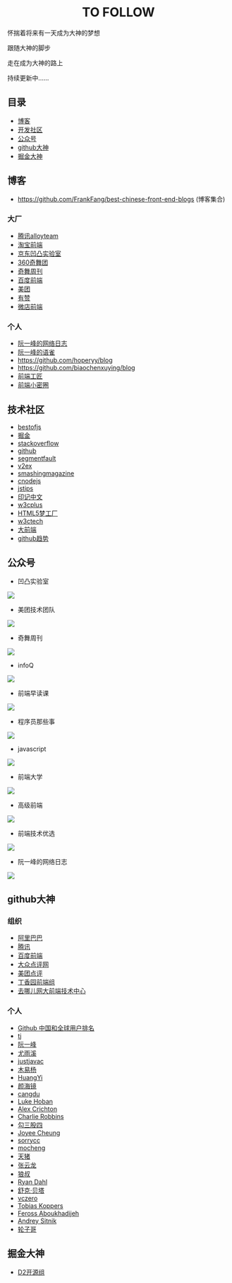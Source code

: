 <h1 align="center">TO FOLLOW</h1>

怀揣着将来有一天成为大神的梦想

跟随大神的脚步

走在成为大神的路上

持续更新中……


## 目录

* [博客](#博客)
* [开发社区](#开发社区)
* [公众号](#公众号)
* [github大神](#github大神)
* [掘金大神](#掘金大神)

## 博客

- https://github.com/FrankFang/best-chinese-front-end-blogs (博客集合)

### 大厂
* [腾讯alloyteam](http://www.alloyteam.com/)
* [淘宝前端](https://fed.taobao.org/)
* [京东凹凸实验室](https://aotu.io/)
* [360奇舞团](https://75team.com/)
* [奇舞周刊](https://weekly.75team.com/)
* [百度前端](http://fex.baidu.com/articles/)
* [美团](https://tech.meituan.com/)
* [有赞](https://tech.youzan.com/)
* [微店前端](https://github.com/weidian-inc/weidian-tech-blog)


### 个人
- [阮一峰的网络日志](http://www.ruanyifeng.com/blog/)
- [阮一峰的语雀](https://www.yuque.com/ruanyf)
- https://github.com/hoperyy/blog
- https://github.com/biaochenxuying/blog
- [前端工匠](https://github.com/ljianshu/Blog)
- [前端小密圈](https://github.com/jawil/blog)


## 技术社区
* [bestofjs](https://bestofjs.org/)
* [掘金](https://juejin.im/timeline)
* [stackoverflow](https://stackoverflow.com/)
* [github](https://github.com/)
* [segmentfault](https://segmentfault.com/)
* [v2ex](https://www.v2ex.com/)
* [smashingmagazine](https://www.smashingmagazine.com/)
* [cnodejs](https://cnodejs.org/)
* [jstips](http://www.jstips.co/)
* [印记中文](https://www.docschina.org)
* [w3cplus](https://www.w3cplus.com/)
* [HTML5梦工厂](http://www.html5dw.com/)
* [w3ctech](https://w3ctech.com/)
* [大前端](http://www.daqianduan.com/)
* [github趋势](https://trends.now.sh/)


## 公众号

- 凹凸实验室 

![](ASSETS/IMAGES/FOLLOW/009.jpg) 
- 美团技术团队 

![](ASSETS/IMAGES/FOLLOW/008.png) 

- 奇舞周刊 

![](ASSETS/IMAGES/FOLLOW/010.png) 

- infoQ 

![](ASSETS/IMAGES/FOLLOW/001.jpeg) 
- 前端早读课

![](ASSETS/IMAGES/FOLLOW/002.jpeg) 
- 程序员那些事

![](ASSETS/IMAGES/FOLLOW/003.jpeg)

- javascript

![](ASSETS/IMAGES/FOLLOW/004.jpeg)

- 前端大学

![](ASSETS/IMAGES/FOLLOW/005.jpeg)

- 高级前端

![](ASSETS/IMAGES/FOLLOW/006.jpeg)

- 前端技术优选

![](ASSETS/IMAGES/FOLLOW/007.jpeg)

- 阮一峰的网络日志

![](ASSETS/IMAGES/FOLLOW/011.jpeg)


## github大神

### 组织
* [阿里巴巴](https://github.com/alibaba)
* [腾讯](https://github.com/Tencent)
* [百度前端](https://github.com/fex-team/)
* [大众点评网](https://github.com/dianping)
* [美团点评](https://github.com/Meituan-Dianping)
* [丁香园前端组](https://github.com/DXY-F2E)
* [去哪儿网大前端技术中心](https://github.com/YMFE)

### 个人
* [Github 中国和全球用户排名](https://github.com/jaywcjlove/github-rank)
* [tj](https://github.com/tj)
* [阮一峰](https://github.com/ruanyf)
* [尤雨溪](https://github.com/yyx990803)
* [justjavac](https://github.com/justjavac)
* [木易杨](https://github.com/yygmind)
* [HuangYi](https://github.com/ustbhuangyi)
* [颜海镜](https://github.com/yanhaijing)
* [cangdu](https://github.com/bailicangdu)
* [Luke Hoban](https://github.com/lukehoban)
* [Alex Crichton](https://github.com/alexcrichton)
* [Charlie Robbins](https://github.com/indexzero)
* [勾三股四](https://github.com/Jinjiang)
* [Joyee Cheung](https://github.com/joyeecheung)
* [sorrycc](https://github.com/sorrycc)
* [mocheng](https://github.com/mocheng)
* [天猪](https://github.com/atian25)
* [张云龙](https://github.com/fouber)
* [狼叔](https://github.com/i5ting)
* [Ryan Dahl](https://github.com/ry)
* [舒克·贝塔](https://github.com/cucygh)
* [vczero](https://github.com/vczero)
* [Tobias Koppers](https://github.com/sokra)
* [Feross Aboukhadijeh](https://github.com/feross)
* [Andrey Sitnik](https://github.com/ai)
* [轮子哥](https://github.com/vczh)



## 掘金大神
* [D2开源组](https://juejin.im/user/57a48b632e958a006691b946)


